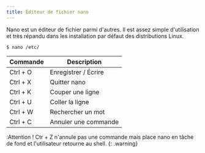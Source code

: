 ```yaml
---
title: Éditeur de fichier nano
---
```


Nano est un éditeur de fichier parmi d'autres. Il est assez simple d'utilisation et très répandu dans les installation par défaut des distributions Linux.

```shell-session
$ nano /etc/
```

Commande | Description
---|---
Ctrl + O | Enregistrer / Écrire
Ctrl + X | Quitter nano
Ctrl + K | Couper une ligne
Ctrl + U | Coller la ligne
Ctrl + W | Rechercher un mot
Ctrl + C | Annuler une commande

:Attention ! Ctr + Z n'annule pas une commande mais place nano en tâche de fond et l'utilisateur retourne au shell.
{: .warning}
